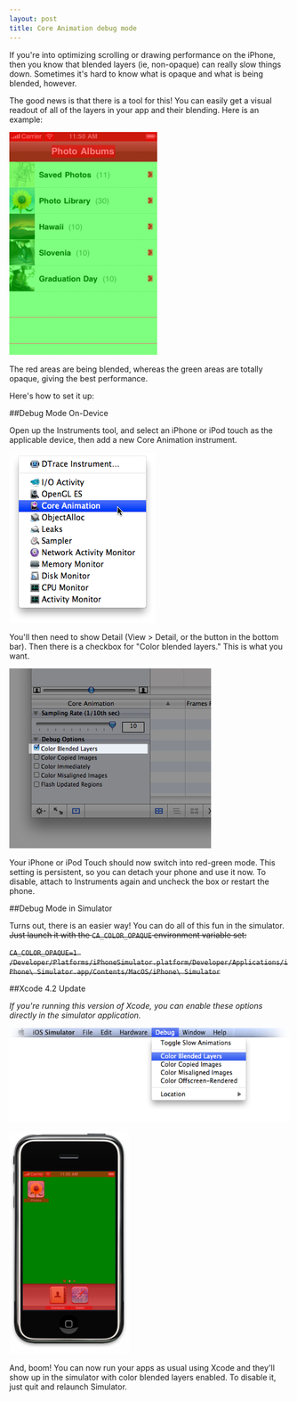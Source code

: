 ```yaml
---
layout: post
title: Core Animation debug mode
---
```


If you're into optimizing scrolling or drawing performance on the iPhone, then you know that blended layers (ie, non-opaque) can really slow things down. Sometimes it's hard to know what is opaque and what is being blended, however.

The good news is that there is a tool for this! You can easily get a visual readout of all of the layers in your app and their blending. Here is an example:

<a href="/images/old/2009/06/debugmode-1.png"><img class="alignnone size-medium wp-image-65" title="debugmode-1" src="/images/old/2009/06/debugmode-1-266x400.png" alt="" width="266" height="400" /></a>

The red areas are being blended, whereas the green areas are totally opaque, giving the best performance.

Here's how to set it up:

##Debug Mode On-Device

Open up the Instruments tool, and select an iPhone or iPod touch as the applicable device, then add a new Core Animation instrument.

<a href="/images/old/2009/06/system.png"><img class="alignnone size-medium wp-image-62" title="system" src="/images/old/2009/06/system.png" alt="" width="263" height="306" /></a>

You'll then need to show Detail (View > Detail, or the button in the bottom bar). Then there is a checkbox for "Color blended layers." This is what you want.

<a href="/images/old/2009/06/instruments-1.png"><img class="alignnone size-medium wp-image-63" title="Color Blended Layers checkbox" src="/images/old/2009/06/instruments-1.png" alt="" width="363" height="323" /></a>

Your iPhone or iPod Touch should now switch into red-green mode. This setting is persistent, so you can detach your phone and use it now. To disable, attach to Instruments again and uncheck the box or restart the phone.

##Debug Mode in Simulator

Turns out, there is an easier way! You can do all of this fun in the simulator. <strike>Just launch it with the `CA_COLOR_OPAQUE` environment variable set:</strike>

<strike>`CA_COLOR_OPAQUE=1 /Developer/Platforms/iPhoneSimulator.platform/Developer/Applications/iPhone\ Simulator.app/Contents/MacOS/iPhone\ Simulator`</strike>

<div class="updated">

##Xcode 4.2 Update

_If you're running this version of Xcode, you can enable these options directly in the simulator application._

![alt text](/images/core-animation-debug-mode/new-simulator-option.png)

</div>

<a href="/images/old/2009/06/iphone-simulator-1.png"><img class="alignnone size-medium wp-image-66" title="iphone-simulator-1" src="/images/old/2009/06/iphone-simulator-1-215x399.png" alt="" width="215" height="399" /></a>

And, boom! You can now run your apps as usual using Xcode and they'll show up in the simulator with color blended layers enabled. To disable it, just quit and relaunch Simulator.
